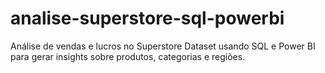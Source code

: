 # analise-superstore-sql-powerbi
 Análise de vendas e lucros no Superstore Dataset usando SQL e Power BI para gerar insights sobre produtos, categorias e regiões.

